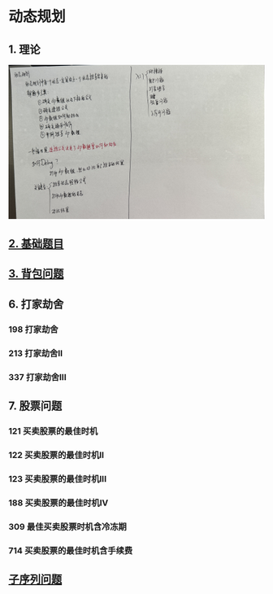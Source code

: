 # 动态规划

## 1. 理论

![IMG_2340](Readme.assets/IMG_2340.jpg) 

## [2. 基础题目](https://github.com/niu0217/Documents/blob/main/Algorithm/DynamicProgramming/%E5%9F%BA%E7%A1%80%E9%A2%98%E7%9B%AE.md)

## [3. 背包问题](https://github.com/niu0217/Documents/blob/main/Algorithm/DynamicProgramming/%E8%83%8C%E5%8C%85%E9%97%AE%E9%A2%98.md)

## 6. 打家劫舍

### 198 打家劫舍

### 213 打家劫舍II

### 337 打家劫舍III

## 7. 股票问题

### 121 买卖股票的最佳时机

### 122 买卖股票的最佳时机II

### 123 买卖股票的最佳时机III

### 188 买卖股票的最佳时机IV

### 309 最佳买卖股票时机含冷冻期

### 714 买卖股票的最佳时机含手续费

## [子序列问题](https://github.com/niu0217/Documents/blob/main/Algorithm/DynamicProgramming/%E5%AD%90%E5%BA%8F%E5%88%97%E9%97%AE%E9%A2%98.md)

